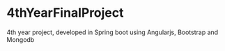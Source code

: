 # 4thYearFinalProject
4th year project, developed in Spring boot using Angularjs, Bootstrap and Mongodb
